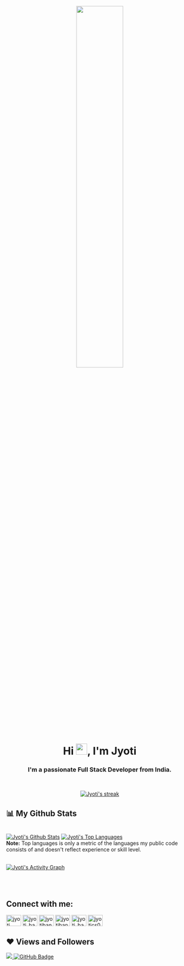 <p align="center">
<a href="#"><img width="50%" src="https://images.lemonly.com/wp-content/uploads/2018/08/07150313/Homebase_Thumb_v01.gif" height="50%"/></a>
</p>
<h1 align="center">Hi <img src="https://raw.githubusercontent.com/MartinHeinz/MartinHeinz/master/wave.gif" width="30px">, I'm Jyoti</h1>
<h3 align="center">I'm a passionate Full Stack Developer from India.</h3>


<br/>

<p align="center">
    <a href="https://github.com/jyotics038/github-readme-streak-stats">
        <img title="🔥 Get streak stats for your profile at git.io/streak-stats" alt="Jyoti's streak" src="https://github-readme-streak-stats.herokuapp.com/?user=jyotics038&theme=black-ice&hide_border=true&stroke=0000&background=060A0CD0"/>
    </a>
</p>

## 📊 My Github Stats

  <br/>
    <a href="https://github.com/jyotics038/github-readme-stats"><img alt="Jyoti's Github Stats" src="https://github-readme-stats.vercel.app/api?username=jyotics038&show_icons=true&count_private=true&theme=react&hide_border=true&bg_color=0D1117" /></a>
  <a href="https://github.com/jyotics038/github-readme-stats"><img alt="Jyoti's Top Languages" src="https://github-readme-stats.vercel.app/api/top-langs/?username=jyotics038&langs_count=8&count_private=true&layout=compact&theme=react&hide_border=true&bg_color=0D1117" /></a>
  <br/>
  <b>Note:</b> Top languages is only a metric of the languages my public code consists of and doesn't reflect experience or skill level.

<br/>
<br/>

<a href="https://github.com/jyotics038/github-readme-activity-graph"><img alt="Jyoti's Activity Graph" src="https://activity-graph.herokuapp.com/graph?username=jyotics038&bg_color=0D1117&color=5BCDEC&line=5BCDEC&point=FFFFFF&hide_border=true" /></a>

<br/>
<br/>

## Connect with me:

<p align="left">

<a href="https://linkedin.com/in/jyoti ." target="blank"><img align="center" src="https://raw.githubusercontent.com/rahuldkjain/github-profile-readme-generator/master/src/images/icons/Social/linked-in-alt.svg" alt="jyoti ." height="30" width="40" /></a>
<a href="https://www.codechef.com/users/jyoti_bansal"><img align="center" src="https://cdn.jsdelivr.net/npm/simple-icons@3.1.0/icons/codechef.svg" alt="jyoti_bansal" height="30" width="40" /></a>
<a href="https://www.hackerrank.com/jyotibansal9466" ><img align="center" src="https://raw.githubusercontent.com/rahuldkjain/github-profile-readme-generator/master/src/images/icons/Social/hackerrank.svg" alt="jyotibansal9466" height="30" width="40" /></a>
<a href="https://codeforces.com/profile/jyotibansal9466" ><img align="center" src="https://raw.githubusercontent.com/rahuldkjain/github-profile-readme-generator/master/src/images/icons/Social/codeforces.svg" alt="jyotibansal9466" height="30" width="40" /></a>
<a href="https://www.leetcode.com/jyoti_bansal"><img align="center" src="https://raw.githubusercontent.com/rahuldkjain/github-profile-readme-generator/master/src/images/icons/Social/leet-code.svg" alt="jyoti_bansal" height="30" width="40" /></a>
<a href="https://auth.geeksforgeeks.org/user/jyotics038" ><img align="center" src="https://raw.githubusercontent.com/rahuldkjain/github-profile-readme-generator/master/src/images/icons/Social/geeks-for-geeks.svg" alt="jyotics038" height="30" width="40" /></a>

</p>

## ❤ Views and Followers

<a href="https://github.com/Meghna-DAS/github-profile-views-counter">
    <img src="https://komarev.com/ghpvc/?username=jyotics038">
</a>
<a href="https://github.com/jyotics038?tab=followers"><img src="https://img.shields.io/github/followers/jyotics038?label=Followers&style=social" alt="GitHub Badge"></a>
